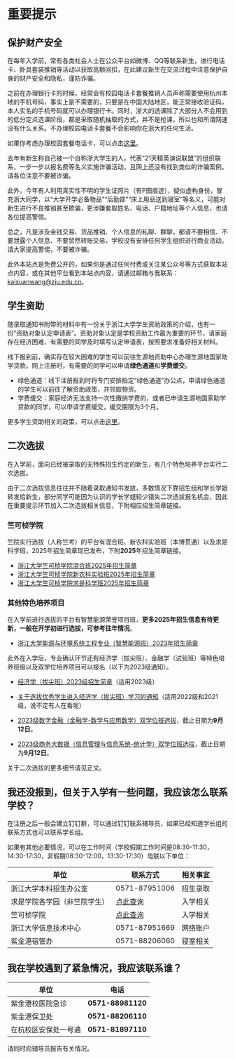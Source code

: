 <!-- 这是用来作为特别提示的信息，文件名称不动，但标题可以改动。 -->

# 重要提示

## 保护财产安全

在每年入学前，常有各类社会人士在公众平台如微博、QQ等联系新生，进行电话卡、卧具套装推销等活动以获取高额回扣，在此建议新生在交流过程中注意保护自身的财产安全和隐私，谨防诈骗。

之前在办理银行卡的时候，经常会有校园电话卡套餐推销人员声称需要使用杭州本地的手机号码，事实上是不需要的，只要是在中国大陆地区，能正常接收验证码，本人实名的手机号码就可以办理银行卡。同时，浙大的选课除了大部分人不会用到的低分定点选课阶段，都是采取随机抽取的方式，并不是抢课，所以也和所谓网速没有什么关系。不办理校园电话卡套餐不会影响你在浙大的任何生活。

如果你考虑办理校园套餐电话卡，可以点击[这里](./registration/cellphone-plans.md)。

去年有新生称自己被一个自称浙大学生的人，代表“21天精英演说联盟”的组织联系，一步一步以报名费等名义实施诈骗活动，且网上还没有找到类似的诈骗案例。请各位注意不要被诈骗。

此外，今年有人利用真实性不明的学生证照片（有P图痕迹），疑似虚构身份，冒充浙大同学，以“大学开学必备物品”“后勤部”“床上用品送到寝室”等名义，可能对新生进行不良推销甚至欺骗，更涉嫌套取姓名、电话、户籍地址等个人信息，也请各位提高警惕。

总之，凡是涉及金钱交易、货品推销、个人信息的私聊、群聊，都请不要相信、不要泄露个人信息、不要贸然转账交易，学校没有安排任何学生组织进行商业活动。请大家提高警惕，不要被诈骗。

此外本站点是免费公开的，如果你是通过任何付费或关注某公众号等方式获取本站点内容，或在其他平台看到本站点内容，请通过邮箱与我联系：[kaixuanwang@zju.edu.cn](mailto:kaixuanwang@zju.edu.cn)。

## 学生资助

随录取通知书附带的材料中有一份关于浙江大学学生资助政策的介绍，也有一份“资助对象认定申请表”。资助对象认定是学校资助工作最为重要的环节，请家庭存在经济困难、有需要的同学及时填写认定申请表，按照要求准备好相关材料。

线下报到前，确实存在较大困难的学生可以前往生源地资助中心办理生源地国家助学贷款。网上注册时，有需要的同学可以申请**绿色通道**和**学费缓交**。

- 绿色通道：线下注册报到时将专门安排指定“绿色通道”办公点，申请绿色通道的学生可以前往了解资助政策，并领取物资。
- 学费缓交：家庭经济无法支持一次性缴纳学费的，或者已申请生源地国家助学贷款的同学，可以申请学费缓交，缓交期限为3个月。

更多学生资助相关的政策，可以点击[这里](./awards&grants/grants.md)。

## 二次选拔

在入学前，面向已经被录取的无特殊招生约定的新生，有几个特色培养平台实行二次选拔。

由于二次选拔信息往往并不随着录取通知书发放，多数情况下靠招生组和学长学姐转发给新生，部分同学可能因为认识的学长学姐较少错失二次选拔报名机会，因此在重要提示环节加入二次选拔相关信息，下附相应招生简章链接。

### 竺可桢学院

竺院实行选拔（人称竺考）的平台有混合班、新农科实验班（本博贯通）以及求是科学班，2025年招生简章现已发布，下附**2025**年招生简章链接。

- [浙江大学竺可桢学院混合班2025年招生简章](http://ckc.zju.edu.cn/2025/0704/c54001a3067538/page.htm)
- [浙江大学竺可桢学院新农科实验班2025年招生简章](http://ckc.zju.edu.cn/2025/0725/c54001a3071569/page.htm)
- [浙江大学竺可桢学院求是科学班2025年招生简章](http://ckc.zju.edu.cn/2025/0704/c54001a3067504/page.htm)

### 其他特色培养项目

在入学前进行选拔的平台有智慧能源荣誉项目班，**更多2025年招生信息有待更新，一般在开学初进行选拔，可参考往年情况**。

- [浙江大学能源与环境系统工程专业（智慧能源班）2023年招生简章](http://www.doe.zju.edu.cn/2023/0731/c74388a2786957/page.htm)

此外在入学后，专业确认环节还有经济学（拔尖班）、金融学（试验班）等特色培养班级以及双学位培养项目可以报名（以下为2023级通知）。

- [经济学（拔尖班）2023级招生简章](https://mp.weixin.qq.com/s/BzuUs9p_GLBf7QUsMgkYrg)（适用2023级）

- [关于选拔优秀学生进入经济学（拔尖班）学习的通知](https://mp.weixin.qq.com/s/cYvM0CsRqvvOMBXpwqZ9jg)（适用2022级和2021级，说不定有人在看呢）

- [2023级数字金融（金融学-数学与应用数学）双学位班选拔](https://mp.weixin.qq.com/s/VTb405Ev8cZEaom7_Ne1WA)，截止日期为**9月12日**。

- [2023级商务大数据（信息管理与信息系统-统计学）双学位班选拔](http://www.som.zju.edu.cn/2023/0828/c63501a2794816/page.htm)，截止日期为**9月12日**。

关于二次选拔的更多细节请见正文。

## 我还没报到，但关于入学有一些问题，我应该怎么联系学校？

在注册之后一般会建立钉钉群，可以通过钉钉联系辅导员，如果已经知道学长组的联系方式也可以联系学长组。

如果有其他必要情况，可以在工作时间（学校假期工作时间是08:30-11:30，14:30-17:30，非假期08:30-12:00，13:30-17:30）电联以下单位：

| 单位                         | 联系方式                                       | 相关事宜 |
| ---------------------------- | ---------------------------------------------- | -------- |
| 浙江大学本科招生办公室       | 0571-87951006                                  | 招生录取 |
| 求是学院各学园（非竺院学生） | [点此查询](http://qsxy.zju.edu.cn/30803/list.htm) | 入学相关 |
| 竺可桢学院                   | [点此查询](http://ckc.zju.edu.cn/34921/list.htm)  | 入学相关 |
| 浙江大学信息技术中心         | 0571-87951669                                  | 网络账户 |
| 紫金港宿管办                 | 0571-88206060                                  | 寝室相关 |

## 我在学校遇到了紧急情况，我应该联系谁？

| 单位             | 电话                    |
| ---------------- | ----------------------- |
| 紫金港校医院急诊 | **0571-88981120** |
| 紫金港保卫处     | **0571-88206110** |
| 在杭校区安保处一号通| **0571-81897110** |

请同时向辅导员报告有关情况。
